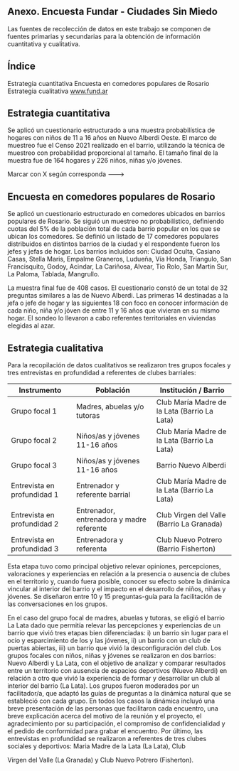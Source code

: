<!-- image -->

## Anexo. Encuesta Fundar - Ciudades Sin Miedo

Las fuentes de recolección de datos en este trabajo se componen de fuentes primarias y secundarias para la obtención de información cuantitativa y cualitativa.

## Índice

Estrategia cuantitativa Encuesta en comedores populares de Rosario Estrategia cualitativa www.fund.ar

## Estrategia cuantitativa

Se aplicó  un  cuestionario  estructurado  a una muestra probabilística de hogares con niños de 11 a 16 años en Nuevo Alberdi Oeste. El marco de muestreo fue el Censo 2021 realizado en el barrio, utilizando la técnica de muestreo con probabilidad proporcional al tamaño. El tamaño final de la muestra fue de 164 hogares y 226 niños, niñas y/o jóvenes.

<!-- image -->

<!-- image -->

<!-- image -->

<!-- image -->

<!-- image -->

<!-- image -->

<!-- image -->

<!-- image -->

<!-- image -->

<!-- image -->

<!-- image -->

<!-- image -->

<!-- image -->

Marcar con X según corresponda ---&gt;

<!-- image -->

<!-- image -->

<!-- image -->

<!-- image -->

<!-- image -->

<!-- image -->

<!-- image -->

<!-- image -->

<!-- image -->

<!-- image -->

<!-- image -->

<!-- image -->

<!-- image -->

<!-- image -->

<!-- image -->

<!-- image -->

<!-- image -->

<!-- image -->

<!-- image -->

<!-- image -->

<!-- image -->

<!-- image -->

<!-- image -->

<!-- image -->

<!-- image -->

<!-- image -->

<!-- image -->

<!-- image -->

<!-- image -->

<!-- image -->

<!-- image -->

<!-- image -->

<!-- image -->

<!-- image -->

<!-- image -->

<!-- image -->

<!-- image -->

<!-- image -->

<!-- image -->

<!-- image -->

<!-- image -->

<!-- image -->

<!-- image -->

<!-- image -->

## Encuesta en comedores populares de Rosario

Se  aplicó  un  cuestionario  estructurado  en  comedores  ubicados  en  barrios  populares  de  Rosario.  Se  siguió  un  muestreo  no  probabilístico, definiendo cuotas del 5% de la población total de cada barrio popular en los que se ubican los comedores. Se definió un listado de 17 comedores populares distribuidos en distintos barrios de la ciudad y el respondente fueron los jefes y jefas de hogar. Los barrios incluidos son: Ciudad Oculta, Casiano Casas, Stella Maris, Empalme Graneros, Ludueña, Vía Honda, Triangulo, San Francisquito, Godoy, Acindar, La Cariñosa, Alvear, Tio Rolo, San Martin Sur, La Paloma, Tablada, Mangrullo.

La muestra final fue de 408 casos. El cuestionario constó de un total de 32 preguntas similares a las de Nuevo Alberdi. Las primeras 14 destinadas a la  jefa  o  jefe  de  hogar y las siguientes 18 con foco en conocer información de cada niño, niña y/o jóven de entre 11 y 16 años que vivieran en su mismo hogar. El sondeo lo llevaron a cabo referentes territoriales en viviendas elegidas al azar.

## Estrategia cualitativa

Para la recopilación de datos cualitativos se realizaron tres grupos focales y tres entrevistas en profundidad a referentes de clubes barriales:

| Instrumento                 | Población                                 | Institución / Barrio                         |
|-----------------------------|-------------------------------------------|----------------------------------------------|
| Grupo focal 1               | Madres, abuelas y/o tutoras               | Club María Madre de la Lata (Barrio La Lata) |
| Grupo focal 2               | Niños/as y jóvenes 11-16 años             | Club María Madre de la Lata (Barrio La Lata) |
| Grupo focal 3               | Niños/as y jóvenes 11-16 años             | Barrio Nuevo Alberdi                         |
| Entrevista en profundidad 1 | Entrenador y referente barrial            | Club María Madre de la Lata (Barrio La Lata) |
| Entrevista en profundidad 2 | Entrenador, entrenadora y madre referente | Club Virgen del Valle (Barrio La Granada)    |
| Entrevista en profundidad 3 | Entrenadora y referenta                   | Club Nuevo Potrero (Barrio Fisherton)        |

Esta  etapa  tuvo  como  principal  objetivo  relevar  opiniones,  percepciones,  valoraciones  y  experiencias  en  relación  a  la  presencia  o  ausencia  de clubes en el territorio y, cuando fuera posible, conocer su efecto sobre la dinámica vincular al interior del barrio y el impacto en el desarrollo de niños, niñas y jóvenes. Se diseñaron entre 10 y 15 preguntas-guía para la facilitación de las conversaciones en los grupos.

En el caso del grupo focal de madres, abuelas y tutoras, se eligió el barrio La Lata dado que permitía relevar las percepciones y experiencias de un barrio  que  vivió  tres  etapas bien diferenciadas: i) un barrio sin lugar para el ocio y esparcimiento de los y las jóvenes, ii) un barrio con un club de puertas abiertas, iii) un barrio que vivió la desconfiguración del club. Los  grupos  focales  con  niños,  niñas  y  jóvenes  se  realizaron  en  dos  barrios:  Nuevo  Alberdi  y  La  Lata,  con  el  objetivo  de  analizar  y  comparar resultados entre un territorio con ausencia de espacios deportivos (Nuevo Alberdi) en relación a otro que vivió la experiencia de formar y desarrollar un club al interior del barrio (La Lata). Los grupos fueron moderados por un facilitador/a, que adaptó las guías de preguntas a la dinámica natural que se estableció con cada grupo. En todos los casos la dinámica incluyó una breve presentación de las personas que facilitaron cada encuentro, una breve explicación acerca del motivo de  la  reunión  y  el proyecto, el agradecimiento por su participación, el compromiso de confidencialidad y el pedido de conformidad para grabar el encuentro. Por  último,  las  entrevistas  en  profundidad  se  realizaron  a referentes de tres clubes sociales y deportivos: Maria Madre de la Lata (La Lata), Club

Virgen del Valle (La Granada) y Club Nuevo Potrero (Fisherton).